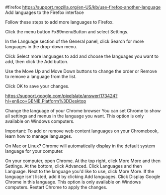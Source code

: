 #firefox 
https://support.mozilla.org/en-US/kb/use-firefox-another-language
Add languages to the Firefox interface

Follow these steps to add more languages to Firefox.



Click the menu button Fx89menuButton and select Settings.



In the Language section of the General panel, click Search for more languages in the drop-down menu.

Click Select more languages to add and choose the languages you want to add, then click the Add button.

Use the Move Up and Move Down buttons to change the order or Remove to remove a language from the list.

Click OK to save your changes.

https://support.google.com/pixelslate/answer/173424?hl=en&co=GENIE.Platform%3DDesktop

Change the language of your Chrome browser
You can set Chrome to show all settings and menus in the language you want. This option is only available on Windows computers.

Important: To add or remove web content languages on your Chromebook, learn how to manage languages.

On Mac or Linux? Chrome will automatically display in the default system language for your computer.

On your computer, open Chrome.
At the top right, click More More and then Settings.
At the bottom, click Advanced.
Click Languages and then Language.
Next to the language you'd like to use, click More More.
If the language isn't listed, add it by clicking Add languages.
Click Display Google Chrome in this language. 
This option is only available on Windows computers.
Restart Chrome to apply the changes.
